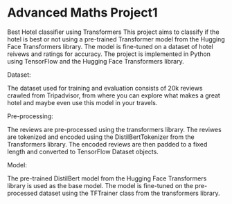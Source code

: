 # Advanced Maths Project1

Best Hotel classifier using Transformers
This project aims to classify if the hotel is best or not using a pre-trained Transformer model from the Hugging Face Transformers library. The model is fine-tuned on a dataset of hotel reivews and ratings for accuracy. The project is implemented in Python using TensorFlow and the Hugging Face Transformers library.

Dataset:

The dataset used for training and evaluation consists of 20k reviews crawled from Tripadvisor, from where  you can explore what makes a great hotel and maybe even use this model in your travels.

Pre-processing:

The reviews are pre-processed using the transformers library. The reviwes are tokenized and encoded using the DistilBertTokenizer from the Transformers library. The encoded reviews are then padded to a fixed length and converted to TensorFlow Dataset objects.

Model:

The pre-trained DistilBert model from the Hugging Face Transformers library is used as the base model. The model is fine-tuned on the pre-processed dataset using the TFTrainer class from the transformers library.